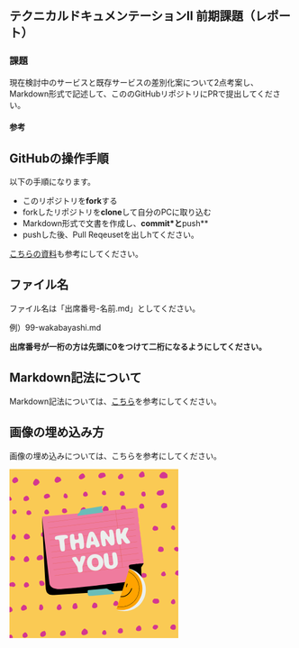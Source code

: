 ## テクニカルドキュメンテーションII 前期課題（レポート）

### 課題
現在検討中のサービスと既存サービスの差別化案について2点考案し、Markdown形式で記述して、こののGitHubリポジトリにPRで提出してください。

#### 参考

## GitHubの操作手順
以下の手順になります。
- このリポジトリを**fork**する
- forkしたリポジトリを**clone**して自分のPCに取り込む
- Markdown形式で文書を作成し、**commit*と**push**
- pushした後、Pull Reqeusetを出しhてください。

[こちらの資料](https://docs.google.com/presentation/d/169-YBqHCO3yCW4bchHUy7WWkCKWL89AFV2LKN6gINzU/edit?usp=sharing)も参考にしてください。

## ファイル名
ファイル名は「出席番号-名前.md」としてください。

例）99-wakabayashi.md

**出席番号が一桁の方は先頭に0をつけて二桁になるようにしてください。**

## Markdown記法について
Markdown記法については、[こちら](https://gist.github.com/mignonstyle/083c9e1651d7734f84c99b8cf49d57fa)を参考にしてください。

## 画像の埋め込み方
画像の埋め込みについては、こちらを参考にしてください。

![画像埋め込みサンプル](/images/99-wakabayashi/sample.png)
